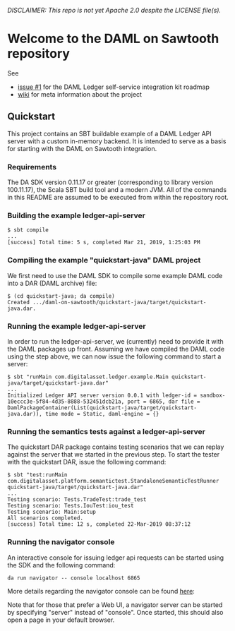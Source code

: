 *DISCLAIMER: This repo is not yet Apache 2.0 despite the LICENSE file(s).*


# Welcome to the DAML on Sawtooth repository

See
* [issue #1](https://github.com/DACH-NY/daml-on-sawtooth/issues/1) for the DAML Ledger self-service integration kit roadmap
* [wiki](https://github.com/DACH-NY/daml-on-sawtooth/wiki) for meta
  information about the project

## Quickstart

This project contains an SBT buildable example of a DAML Ledger API server with a
custom in-memory backend. It is intended to serve as a basis for starting with
the DAML on Sawtooth integration.

### Requirements

The DA SDK version 0.11.17 or greater (corresponding to library version 100.11.17), the Scala SBT build tool and a modern JVM. All of the commands in this README are assumed to be executed from within the repository root.

### Building the example ledger-api-server

```
$ sbt compile
...
[success] Total time: 5 s, completed Mar 21, 2019, 1:25:03 PM
```

### Compiling the example "quickstart-java" DAML project

We first need to use the DAML SDK to compile some example DAML code into a DAR (DAML archive) file:

```
$ (cd quickstart-java; da compile)
Created .../daml-on-sawtooth/quickstart-java/target/quickstart-java.dar.
```

### Running the example ledger-api-server

In order to run the ledger-api-server, we (currently) need to provide it with the DAML packages up front. Assuming we have compiled the DAML code using the step above, we can now issue the following command to start a server:

```
$ sbt "runMain com.digitalasset.ledger.example.Main quickstart-java/target/quickstart-java.dar"
...
Initialized Ledger API server version 0.0.1 with ledger-id = sandbox-10eccc3e-5f84-4d35-8888-532451dcb21a, port = 6865, dar file = DamlPackageContainer(List(quickstart-java/target/quickstart-java.dar)), time mode = Static, daml-engine = {}
```

### Running the semantics tests against a ledger-api-server

The quickstart DAR package contains testing scenarios that we can replay against the server that we started in the previous step. To start the tester with the quickstart DAR, issue the following command:

```
$ sbt "test:runMain com.digitalasset.platform.semantictest.StandaloneSemanticTestRunner quickstart-java/target/quickstart-java.dar"
...
Testing scenario: Tests.TradeTest:trade_test
Testing scenario: Tests.IouTest:iou_test
Testing scenario: Main:setup
All scenarios completed.
[success] Total time: 12 s, completed 22-Mar-2019 08:37:12
```

### Running the navigator console

An interactive console for issuing ledger api requests can be started using the SDK and the following command:

```
da run navigator -- console localhost 6865
```

More details regarding the navigator console can be found [here](https://docs.daml.com/tools/navigator/console.html):

Note that for those that prefer a Web UI, a navigator server can be started by specifying "server" instead of "console". Once started, this should also open a page in your default browser.
